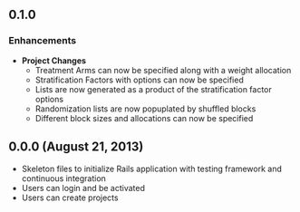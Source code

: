 ## 0.1.0

### Enhancements
- **Project Changes**
  - Treatment Arms can now be specified along with a weight allocation
  - Stratification Factors with options can now be specified
  - Lists are now generated as a product of the stratification factor options
  - Randomization lists are now popuplated by shuffled blocks
  - Different block sizes and allocations can now be specified

## 0.0.0 (August 21, 2013)

- Skeleton files to initialize Rails application with testing framework and continuous integration
- Users can login and be activated
- Users can create projects
